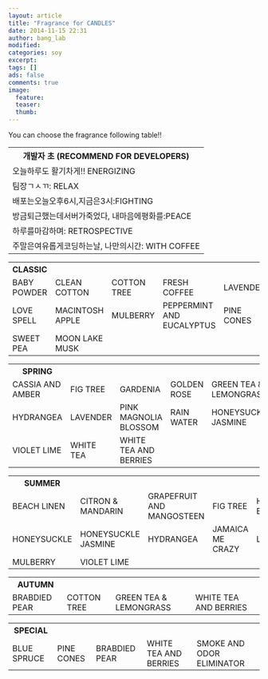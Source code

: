 ```yaml
---
layout: article
title: "Fragrance for CANDLES"
date: 2014-11-15 22:31
author: bang_lab
modified:
categories: soy
excerpt: 
tags: []
ads: false
comments: true
image:
  feature:
  teaser:
  thumb:
---
```


You can choose the fragrance following table!!

<!-- <table>
  <tr>
    <th>SPRING</th>
    <th>SUMMER</th>
    <th>AUTUMN</th>
    <th>HOLIDAY</th>
  </tr>
  <tr>
    <td>FPINK MAGNOLIA BLOSSOM</td>
    <td>GRAPEFRUIT and MANGOSTEEN </td>
    <td>PUMPKIN SOUFFLE</td>
  </tr>
  <tr>
    <td>RAIN WATER </td>
    <td>PHAWAIIAN BREEZE</td>
    <td>POMEGRANATE CIDER</td>
  </tr>
  <tr>
    <td>HONEYSUCKLE JASMINE</td>
    <td>JAMAICA ME CRAZY </td>
    <td>CRANBERRY MARMALADE </td>
  </tr>
  <tr>
    <td>LAVENDER</td>
    <td>BEACH LINEN</td>
    <td>MACINTOSH APPLE </td>
  </tr>
   <tr>
    <td>LAVENDER</td>
    <td>COOL CITRUS BASIL</td>
    <td>PEPPERMINT & EUCALYPTUS</td>
  </tr>
</table>
 -->





<!-- <table>
	<tr>
    	<th>Korea</th>
    </tr>
  	<tr>
		<td>BAIES </td>
		<td>CHERRY BLOSSOM </td>
		<td>LIME BASIL AND MANDARIN </td>
		<td>PEONY </td>
		<td>PUMPKIN SOUFFLE </td>
	</tr>
</table> -->

<table>
	<tr>
    	<th>개발자 초 (RECOMMEND FOR DEVELOPERS)</th>
    </tr>
	<tr><td>오늘하루도 활기차게!! ENERGIZING </td></tr>
	<tr><td>팀장ㄱㅅㄲ: RELAX </td></tr>
	<tr><td>배포는오늘오후6시,지금은3시:FIGHTING </td></tr>
	<tr><td>방금퇴근했는데서버가죽었다, 내마음에평화를:PEACE </td></tr>
	<tr><td>하루를마감하며: RETROSPECTIVE </td></tr>
	<tr><td>주말은여유롭게코딩하는날, 나만의시간: WITH COFFEE </td></tr>
	<!--<td>BLACK RASPBERRY VANILLA TYPE </td>-->
	<!--<td>CRANBERRY MARMALADE </td>-->
	<!--<td>RED CURRANT </td>-->
	<!-- <td>WEDDING DAY </td> -->
	<tr>
	</tr>
</table>

<table>
	<tr>
    	<th>CLASSIC</th>
    </tr>
  	<tr>
	  	<td>BABY POWDER </td>
		<td>CLEAN COTTON </td>
		<td>COTTON TREE</td>
		<td>FRESH COFFEE </td>
		<td>LAVENDER </td>
	</tr>
	<tr>
		<td>LOVE SPELL </td>
		<td>MACINTOSH APPLE </td>
		<td>MULBERRY </td>
		<td>PEPPERMINT AND EUCALYPTUS </td>
		<td>PINE CONES</td>
	</tr>
	<tr>
		<td>SWEET PEA </td>
		<td>MOON LAKE MUSK </td>
	</tr>
</table>

<table>
	<tr>
    	<th>SPRING</th>
    </tr>
	<tr>
		<td>CASSIA AND AMBER </td>
		<td>FIG TREE </td>
		<td>GARDENIA </td>
		<td>GOLDEN ROSE </td>
		<td>GREEN TEA & LEMONGRASS </td>
	</tr>
	<tr>
		<td>HYDRANGEA </td>
		<td>LAVENDER </td>
		<td>PINK MAGNOLIA BLOSSOM </td>
		<td>RAIN WATER </td>
		<td>HONEYSUCKLE JASMINE </td>
	</tr>
	<tr>
		<td>VIOLET LIME </td>
		<td>WHITE TEA </td>
		<td>WHITE TEA AND BERRIES </td>
	</tr>
</table>	

<table>
	<tr>
    	<th>SUMMER</th>
    </tr>
	<tr>
		<td>BEACH LINEN </td>
		<td>CITRON & MANDARIN </td>
		<td>GRAPEFRUIT AND MANGOSTEEN </td>
		<td>FIG TREE
		<td>HAWAIIAN BREEZE </td>
	</tr>
	<tr>
		<td>HONEYSUCKLE </td>
		<td>HONEYSUCKLE JASMINE </td>
		<td>HYDRANGEA </td>
		<td>JAMAICA ME CRAZY </td>
		<td>LILAC </td>
	</tr>
	<tr>
		<td>MULBERRY </td>
		<td>VIOLET LIME </td>
	</tr>
	<tr>
	</tr>
</table>

<table>
	<tr>
    	<th>AUTUMN</th>
    </tr>
	<tr>
		<td>BRABDIED PEAR</td>
		<td>COTTON TREE</td>
		<td>GREEN TEA & LEMONGRASS </td>
		<td>WHITE TEA AND BERRIES </td>
		<td></td>
		<!--<td>PUMPKIN SOUFFLE </td> -->
		<!--<td>POMEGRANATE CIDER </td>-->
		<!--<td>CRANBERRY MARMALADE </td>-->
	</tr>
	<tr>
	</tr>
	<tr>
	</tr>
</table>

<table>
	<tr>
    	<th>SPECIAL</th>
    </tr>
	<tr>
		<td>BLUE SPRUCE </td>
		<td>PINE CONES</td>
		<td>BRABDIED PEAR</td>
		<td>WHITE TEA AND BERRIES </td>
		<td>SMOKE AND ODOR ELIMINATOR</td>
		<!--<td>BLACK RASPBERRY VANILLA TYPE </td>-->
		<!--<td>CRANBERRY MARMALADE </td>-->
		<!--<td>RED CURRANT </td>-->
		<!-- <td>WEDDING DAY </td> -->
	</tr>
	<tr>
	</tr>
</table>







